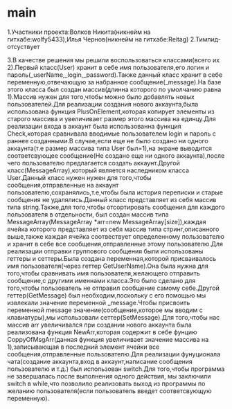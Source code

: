 # main
1.Участники проекта:Волков Никита(никнейм на гитхабе:wolfy5433),Илья Чернов(никнейм на гитхабе:Reitag)
2.Тимлид-отсуствует

3.В качестве решения мы решили воспользоваться классами(всего их 2).Первый класс(User) хранит в себе имя пользователя,его логин и пароль(_userName,_login,_password).Также данный класс хранит в себе переменную,отвечающую за набранное сообщение(_message).На базе этого класса был создан массив(длинна которого по умолчанию равна 1).Массив нужен для того,чтобы можно было добавлять новых пользователей.Для реализации создания нового аккаунта,была использована функция PlusOnElement,которая копирует элементы из старого массива и увеличивает размер этого массива на единцу.Для реализации входа в аккаунт была использованна функция Check,которая сравнивала вводимые пользователем login и пароль с раннее созданными.В случае,если еще не было создано ни одного аккаунта(т.е размер массива типа User был=1),на экране выводится соответсвующее сообщение(Не  создано еще ни одного аккаунта),после чего пользователю предлагается создать аккаунт.Другой класс(MessageArray),который является наследником класса User.Данный класс нужен нужен для того,чтобы сообщения,отправленные на аккаунт пользователю,сохранялись,т.е,чтобы была история переписки и старые сообщения не удалялись.Данный класс представляет из себя массив типа string.Также,для того,чтобы отсортировать сообщения для каждого пользователя в отдельности, был создан массив типа MessageArray(MessageArray *arr=new MessageArray[size]),каждая ячейка которого представляет из себя массив типа стринг,описанного выше,также каждая ячейка соотвествует определенному пользователю и хранит в себе все сообщения,отправленные этому пользователю.Для реализации отправки группового сообщения  были использованы геттеры и сеттеры.Была создана переменная,которой присваивалось имя пользователя(через геттер GetUserName).Она была нужна для того,чтобы сравнивать имя пользователя,желающего отправить сообщение,с другими именнами класса.Это было сделано для того,чтобы пользователь не отправил сообщение самому себе.Другой геттер(GetMessage) был необходим,поскольку с его помощью мы извлекали значение переменной _message.Чтобы присвоить переменной message значение(сообщение,которое мы вводим с клавиатуры),мы использовали сеттер(SetMessage).Для того,чтобы нас массив arr увеличивался при создании нового аккаунта была реализована функция NewArr,которая содержит в себе фунцию CoppyOfMsgArr(данная функция увеличивает значение массива на 1),запиcывающая в последний элемент ячейки все сообщения,отправленные пользователю.Для реализации фунуционала чата(создание аккаунта,вход в аккаунт,написание сообщения пользователю и т.д.) был использован switch.Для того,чтобы программа не завершалась после выполнения одного действия, мы заключили switch в while,что позволило реализовать выход из программы по желанию пользователя(если пользователь введет соответсвующую переменную).